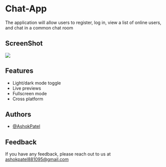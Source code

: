 # Chat-App

The application will allow users to register, log in, view a list of online users, and chat in a common chat room

## ScreenShot
<img src="../Frontend/public/chat-app.png">

## Features

- Light/dark mode toggle
- Live previews
- Fullscreen mode
- Cross platform


## Authors

- [@AshokPatel](https://github.com/Ashokpatel8090)

## Feedback

If you have any feedback, please reach out to us at ashokpatel881095@gmail.com
